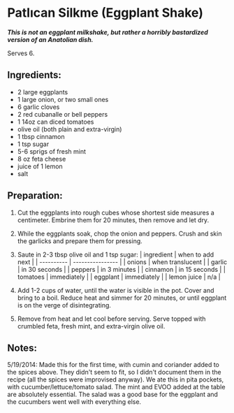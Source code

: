 # Patlıcan Silkme (Eggplant Shake)

***This is not an eggplant milkshake, but rather a horribly bastardized version of an Anatolian dish.***

Serves 6.

## Ingredients:

* 2 large eggplants
* 1 large onion, or two small ones
* 6 garlic cloves
* 2 red cubanalle or bell peppers
* 1 14oz can diced tomatoes
* olive oil (both plain and extra-virgin)
* 1 tbsp cinnamon
* 1 tsp sugar
* 5-6 sprigs of fresh mint
* 8 oz feta cheese
* juice of 1 lemon
* salt

## Preparation:

1. Cut the eggplants into rough cubes whose shortest side measures a centimeter. Embrine them for 20 minutes, then remove and let dry.

2. While the eggplants soak, chop the onion and peppers. Crush and skin the garlicks and prepare them for pressing.

3. Saute in 2-3 tbsp olive oil and 1 tsp sugar:
   | ingredient | when to add next |
   | ---------- | ---------------- |
   | onions     | when translucent |
   | garlic     | in 30 seconds    |
   | peppers    | in 3 minutes     |
   | cinnamon   | in 15 seconds    |
   | tomatoes   | immediately      |
   | eggplant   | immediately      |
   | lemon juice | n/a      |

4. Add 1-2 cups of water, until the water is visible in the pot. Cover and bring to a boil. Reduce heat and simmer for 20 minutes, or until eggplant is on the verge of disintegrating.

5. Remove from heat and let cool before serving. Serve topped with crumbled feta, fresh mint, and extra-virgin olive oil.

## Notes:

5/19/2014: Made this for the first time, with cumin and coriander added to the spices above. They didn't seem to fit, so I didn't document them in the recipe (all the spices were improvised anyway). We ate this in pita pockets, with cucumber/lettuce/tomato salad. The mint and EVOO added at the table are absolutely essential. The salad was a good base for the eggplant and the cucumbers went well with everything else.